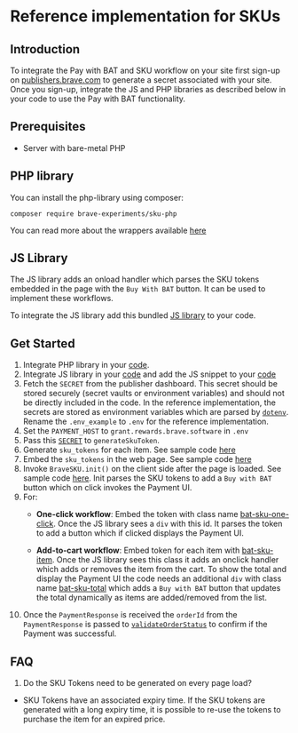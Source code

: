 # Reference implementation for SKUs

## Introduction

To integrate the Pay with BAT and SKU workflow on your site first sign-up on [publishers.brave.com](publishers.brave.com) to generate a secret associated with your site. Once you sign-up, integrate the JS and PHP libraries as described below in your code to use the Pay with BAT functionality.

## Prerequisites 

* Server with bare-metal PHP

## PHP library

You can install the php-library using composer:

```
composer require brave-experiments/sku-php
```

You can read more about the wrappers available [here](https://github.com/brave-experiments/sku-php/blob/master/README.md)

## JS Library

The JS library adds an onload handler which parses the SKU tokens embedded in the page with the `Buy With BAT` button. It can be used to implement these workflows.

To integrate the JS library add this bundled [JS library](https://github.com/brave-experiments/sku-js-php/blob/master/lib/js/sku-lib.js) to your code.

## Get Started

1. Integrate PHP library in your [code](https://github.com/brave-experiments/sku-js-php#php-library).
2. Integrate JS library in your [code](https://github.com/brave-experiments/sku-js-php/blob/master/lib/js/sku-lib.js) and add the JS snippet to your [code](https://github.com/brave-experiments/sku-js-php/blob/master/demo_cart/View.php#L18)
3. Fetch the `SECRET` from the publisher dashboard. This secret should be stored securely (secret vaults or environment variables) and should not be directly included in the code. In the reference implementation, the secrets are stored as environment variables which are parsed by [`dotenv`](https://github.com/brave-experiments/sku-js-php/blob/master/demo_cart/.env_example). Rename the `.env_example` to `.env` for the reference implementation.
4. Set the `PAYMENT_HOST` to `grant.rewards.brave.software` in `.env`
5. Pass this [`SECRET`](https://github.com/brave-experiments/sku-js-php/blob/master/demo_cart/Controller.php#L23) to `generateSkuToken`.
6. Generate `sku_tokens` for each item. See sample code [here](https://github.com/brave-experiments/sku-js-php/blob/master/demo_cart/Controller.php#L31)
7. Embed the `sku_tokens` in the web page. See sample code [here](https://github.com/brave-experiments/sku-js-php/blob/master/demo_cart/View.php#L56)
8. Invoke `BraveSKU.init()` on the client side after the page is loaded. See sample code [here](https://github.com/brave-experiments/sku-js-php/blob/master/demo_cart/js/init.js#L2). Init parses the SKU tokens to add a `Buy with BAT` button which on click invokes the Payment UI.
9. For:
    * **One-click workflow**: Embed the token with class name [bat-sku-one-click](https://github.com/brave-experiments/sku-js-php/blob/master/demo_one_click/View.php#L54). Once the JS library sees a `div` with this id. It parses the token to add a button which if clicked displays the Payment UI.

    * **Add-to-cart workflow**: Embed token for each item with [bat-sku-item](https://github.com/brave-experiments/sku-js-php/blob/master/demo_cart/View.php#L54). Once the JS library sees this class it adds an onclick handler which adds or removes the item from the cart. To show the total and display the Payment UI the code needs an additional `div` with class name [bat-sku-total](https://github.com/brave-experiments/sku-js-php/blob/master/demo_cart/View.php#L74) which adds a `Buy with BAT` button that updates the total dynamically as items are added/removed from the list.
10. Once the `PaymentResponse` is received the `orderId` from the `PaymentResponse` is passed to [`validateOrderStatus`](https://github.com/brave-experiments/sku-js-php/blob/master/demo_cart/Controller.php#L37) to confirm if the Payment was successful.

 ## FAQ

 1. Do the SKU Tokens need to be generated on every page load?  
 * SKU Tokens have an associated expiry time. If the SKU tokens are generated with a long expiry time, it is possible to re-use the tokens to purchase the item for an expired price.